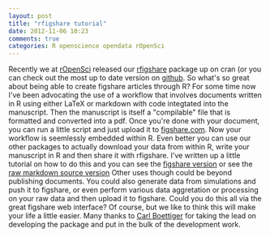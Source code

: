 ```yaml
---
layout: post
title: "rfigshare tutorial"
date: 2012-11-06 10:23
comments: true
categories: R openscience opendata rOpenSci
---
```


Recently we at [rOpenSci](http://www.ropensci.org) released our [rfigshare](http://cran.r-project.org/web/packages/rfigshare/index.html) package up on cran (or you can check out the most up to date version on [github](http://github.com/ropensci/rfigshare). So what's so great about being able to create figshare articles through R?  For some time now I've been advocating the use of a workflow that involves documents written in R using either LaTeX or markdown with code integtated into the manuscript. <!-- more --> Then the manuscript is itself a "compilable" file that is formatted and converted into a pdf.  Once you're done with your document, you can run a little script and just upload it to [figshare.com](http://www.figshare.com).  Now your workflow is seemlessly embedded within R.  Even better you can use our other packages to actually download your data from within R, write your manuscript in R and then share it with rfigshare.  I've written up a little tutorial on how to do this and you can see the [figshare version](http://figshare.com/articles/An_rfigshare_tutorial/97207) or see the [raw markdown source version](https://github.com/ropensci/rfigshare/blob/master/inst/doc/rfigtutorial.Rmd) Other uses though could be beyond publishing documents.  You could also generate data from simulations and push it to figshare, or even perform various data aggretation or processing on your raw data and then upload it to figshare. Could you do this all via the great figshare web interface?  Of course, but we like to think this will make your life a little easier.  Many thanks to [Carl Boettiger](http://www.carlboettiger.info/) for taking the lead on developing the package and put in the bulk of the development work.


